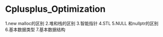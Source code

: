 # Cplusplus_Optimization

1.new malloc的区别
2.堆和栈的区别
3.智能指针
4.STL
5.NULL 和nullptr的区别
6.基本数据类型
7.基本数据结构
